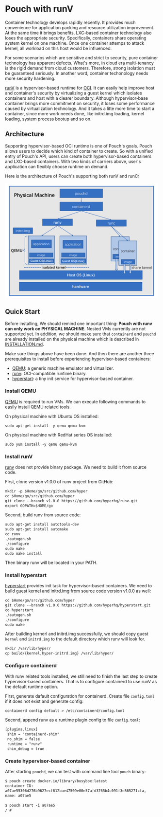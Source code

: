 # Pouch with runV

Container technology develops rapidly recently. It provides much convenience for application packing and resource utilization improvement. At the same time it brings benefits, LXC-based container technology also loses the appropriate security. Specifically, containers share operating system kernel on one machine. Once one container attemps to attack kernel, all workload on this host would be influenced.

For some scenarios which are sensitive and strict to security, pure container technology has apparent defects. What's more, in cloud era multi-tenancy is the rigid demand from cloud customers. Therefore, strong isolation must be guaranteed seriously. In another word, container techonology needs more security hardening.

[runV](https://github.com/hyperhq/runv) is a hypervisor-based runtime for [OCI](https://github.com/opencontainers/runtime-spec). It can easily help improve host and container's security by virtualizing a guest kernel which isolates containers and host with a clearer boundary. Although hypervisor-base container brings more commitment on security, it loses some performance caused by virtualization technology. And it takes a litte more time to start a container, since more work needs done, like initrd.img loading, kernel loading, system process bootup and so on.

## Architecture

Supporting hypervisor-based OCI runtime is one of Pouch's goals. Pouch allows users to decide which kind of container to create. So with a unified entry of Pouch's API, users can create both hypervisor-based containers and LXC-based containers. With two kinds of carriers above, user's application can flexibly choose runtime on demand.

Here is the architecture of Pouch's supporting both runV and runC:

![pouch_with_runv_architecture](static_files/pouch_with_runv_architecture.png)

## Quick Start

Before installing, We should remind one important thing: **Pouch with runv can only work on PHYSICAL MACHINE**. Nested VMs currently are not supported yet. In addition, we should make sure that `containerd` and `pouchd` are already installed on the physical machine which is described in [INSTALLATION.md](../../INSTALLATION.md).

Make sure things above have been done. And then there are another three prerequisites to install before experiencing hypervisor-based containers:

* [QEMU](https://www.qemu.org): a generic machine emulator and virtualizer.
* [runv](https://github.com/hyperhq/runv): OCI-compatible runtime binary.
* [hyperstart](https://github.com/hyperhq/hyperstart): a tiny init service for hypervisor-based container.

### Install QEMU

[QEMU](https://www.qemu.org) is required to run VMs. We can execute following commands to easily install QEMU related tools.

On physical machine with Ubuntu OS installed:

```
sudo apt-get install -y qemu qemu-kvm
```

On physical machine with RedHat series OS installed:

```
sudo yum install -y qemu qemu-kvm
```

### Install runV

[runv](https://github.com/hyperhq/runv) does not provide binary package. We need to build it from source code.

First, clone version v1.0.0 of runv project from GitHub:

```
mkdir -p $Home/go/src/github.com/hyper
cd $Home/go/src/github.com/hyper
git clone --branch v1.0.0 https://github.com/hyperhq/runv.git
export GOPATH=$HOME/go
```

Second, build runv from source code:

```
sudo apt-get install autotools-dev
sudo apt-get install automake
cd runv
./autogen.sh
./configure
sudo make
sudo make install
```

Then binary runv will be located in your PATH.

### Install hyperstart

[hyperstart](https://github.com/hyperhq/hyperstart) provides init task for hypervisor-based containers. We need to build guest kernel and initrd.img from source code version v1.0.0 as well:

```
cd $Home/go/src/github.com/hyper
git clone --branch v1.0.0 https://github.com/hyperhq/hyperstart.git
cd hyperstart
./autogen.sh
./configure
sudo make
```

After building kernerl and initrd.img successfully, we should copy guest `kernel` and `initrd.img` to the default directory which runv will look for.

```
mkdir /var/lib/hyper/
cp build/{kernel,hyper-initrd.img} /var/lib/hyper/
```

### Configure containerd

With runv related tools installed, we still need to finish the last step to create hypervisor-based containers. That is to configure containerd to use runV as the default runtime option.

First, generate dafault configuration for containerd. Create file `config.toml` if it does not exist and generate config:

```
containerd config default > /etc/containerd/config.toml
```

Second, append runv as a runtime plugin config to file `config.toml`:

```
[plugins.linux]
 shim = "containerd-shim"
 no_shim = false
 runtime = "runv"
 shim_debug = true
```

### Create hypervisor-based container

After starting `pouchd`, we can test with command line tool `pouch` binary:

```
$ pouch create docker.io/library/busybox:latest
container ID: a07ae55306d276b9627ecf612bae47509e00e37afd3765b4c091f3e865271cfa, name: a07ae5 

$ pouch start -i a07ae5
/ # 
```
